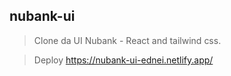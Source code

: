 ## nubank-ui

> Clone da UI Nubank -  React and  tailwind css.

> Deploy
https://nubank-ui-ednei.netlify.app/
